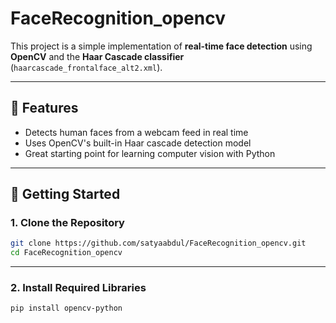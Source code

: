 # FaceRecognition_opencv

This project is a simple implementation of **real-time face detection** using **OpenCV** and the **Haar Cascade classifier** (`haarcascade_frontalface_alt2.xml`).

---

## 📌 Features

- Detects human faces from a webcam feed in real time
- Uses OpenCV's built-in Haar cascade detection model
- Great starting point for learning computer vision with Python

---

## 🚀 Getting Started

### 1. Clone the Repository

```bash
git clone https://github.com/satyaabdul/FaceRecognition_opencv.git
cd FaceRecognition_opencv
```

---

### 2. Install Required Libraries

```bash
pip install opencv-python
```
